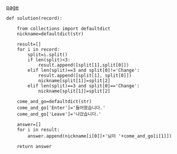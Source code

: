 [page](https://programmers.co.kr/learn/courses/30/lessons/42888)

    def solution(record):

        from collections import defaultdict
        nickname=defaultdict(str)

        result=[]
        for i in record:
            split=i.split()
            if len(split)<3:
                result.append([split[1],split[0]])
            elif len(split)==3 and split[0]!='Change':
                result.append([split[1], split[0]])
                nickname[split[1]]=split[2]
            elif len(split)==3 and split[0]=='Change':
                nickname[split[1]]=split[2]

        come_and_go=defaultdict(str)
        come_and_go['Enter']='들어왔습니다.'
        come_and_go['Leave']='나갔습니다.'

        answer=[]
        for i in result:
            answer.append(nickname[i[0]]+'님이 '+come_and_go[i[1]])

        return answer
